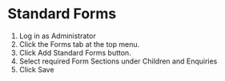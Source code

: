 # Standard Forms
1. Log in as Administrator
2. Click the Forms tab at the top menu.
3. Click Add Standard Forms button.
4. Select required Form Sections under Children and Enquiries
5. Click Save
